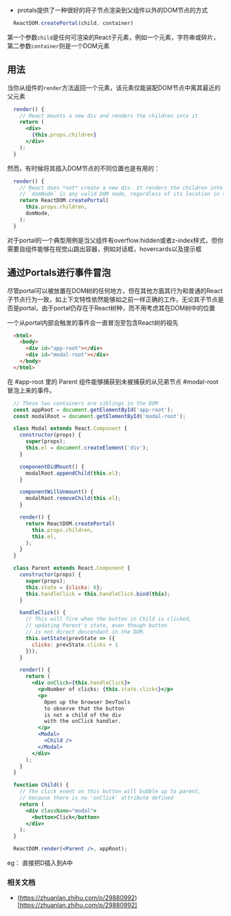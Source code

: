 * protals提供了一种很好的将子节点渲染到父组件以外的DOM节点的方式
```js
  ReactDOM.createPortal(child, container)
```
第一个参数`child`是任何可渲染的React子元素，例如一个元素，字符串或碎片，第二参数`container`则是一个DOM元素

## 用法
当你从组件的`render`方法返回一个元素，该元素仅能装配DOM节点中离其最近的父元素
```jsx
  render() {
    // React mounts a new div and renders the children into it
    return (
      <div>
        {this.props.children}
      </div>
    );
  }
```

然而，有时候将其插入DOM节点的不同位置也是有用的：
```jsx
  render() {
    // React does *not* create a new div. It renders the children into `domNode`.
    // `domNode` is any valid DOM node, regardless of its location in the DOM.
    return ReactDOM.createPortal(
      this.props.children,
      domNode,
    );
  }
```

对于portal的一个典型用例是当父组件有overflow:hidden或者z-index样式，但你需要自组件能够在视觉山跳出容器，例如对话框，hovercards以及提示框

## 通过Portals进行事件冒泡
尽管portal可以被放置在DOM树的任何地方，但在其他方面其行为和普通的React子节点行为一致，如上下文特性依然能够如之前一样正确的工作，无论其子节点是否是portal，由于portal仍存在于React树种，而不用考虑其在DOM树中的位置

一个从portal内部会触发的事件会一直冒泡至包含React树的祖先
```html
  <html>
    <body>
      <div id="app-root"></div>
      <div id="modal-root"></div>
    </body>
  </html>
```
在 #app-root 里的 Parent 组件能够捕获到未被捕获的从兄弟节点 #modal-root 冒泡上来的事件。
```jsx
  // These two containers are siblings in the DOM
  const appRoot = document.getElementById('app-root');
  const modalRoot = document.getElementById('modal-root');

  class Modal extends React.Component {
    constructor(props) {
      super(props);
      this.el = document.createElement('div');
    }

    componentDidMount() {
      modalRoot.appendChild(this.el);
    }

    componentWillUnmount() {
      modalRoot.removeChild(this.el);
    }

    render() {
      return ReactDOM.createPortal(
        this.props.children,
        this.el,
      );
    }
  }

  class Parent extends React.Component {
    constructor(props) {
      super(props);
      this.state = {clicks: 0};
      this.handleClick = this.handleClick.bind(this);
    }

    handleClick() {
      // This will fire when the button in Child is clicked,
      // updating Parent's state, even though button
      // is not direct descendant in the DOM.
      this.setState(prevState => ({
        clicks: prevState.clicks + 1
      }));
    }

    render() {
      return (
        <div onClick={this.handleClick}>
          <p>Number of clicks: {this.state.clicks}</p>
          <p>
            Open up the browser DevTools
            to observe that the button
            is not a child of the div
            with the onClick handler.
          </p>
          <Modal>
            <Child />
          </Modal>
        </div>
      );
    }
  }

  function Child() {
    // The click event on this button will bubble up to parent,
    // because there is no 'onClick' attribute defined
    return (
      <div className="modal">
        <button>Click</button>
      </div>
    );
  }

  ReactDOM.render(<Parent />, appRoot);
```

eg：    直接把D插入到A中
  <div A />                         <div A />
    <div B />                         <div D />
      <div C />
        <div D />
        
### 相关文档
* (https://zhuanlan.zhihu.com/p/29880992)[https://zhuanlan.zhihu.com/p/29880992]
